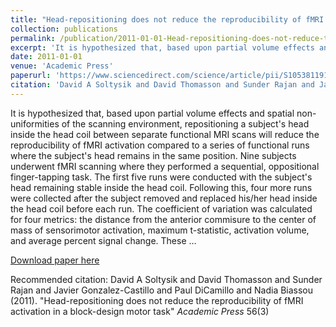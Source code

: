 ```yaml
---
title: "Head-repositioning does not reduce the reproducibility of fMRI activation in a block-design motor task"
collection: publications
permalink: /publication/2011-01-01-Head-repositioning-does-not-reduce-the-reproducibility-of-fMRI-activation-i
excerpt: 'It is hypothesized that, based upon partial volume effects and spatial non-uniformities of the scanning environment, repositioning a subject&apos;s head inside the head coil between separate functional MRI scans will reduce the reproducibility of fMRI activation compared to a series of functional runs where the subject&apos;s head remains in the same position. Nine subjects underwent fMRI scanning where they performed a sequential, oppositional finger-tapping task. The first five runs were conducted with the subject&apos;s head remaining stable inside the head coil. Following this, four more runs were collected after the subject removed and replaced his/her head inside the head coil before each run. The coefficient of variation was calculated for four metrics: the distance from the anterior commisure to the center of mass of sensorimotor activation, maximum t-statistic, activation volume, and average percent signal change. These …'
date: 2011-01-01
venue: 'Academic Press'
paperurl: 'https://www.sciencedirect.com/science/article/pii/S1053811911002849'
citation: 'David A Soltysik and David Thomasson and Sunder Rajan and Javier Gonzalez-Castillo and Paul DiCamillo and Nadia Biassou (2011). &quot;Head-repositioning does not reduce the reproducibility of fMRI activation in a block-design motor task&quot; <i>Academic Press</i> 56(3)'
---
```

It is hypothesized that, based upon partial volume effects and spatial non-uniformities of the scanning environment, repositioning a subject&apos;s head inside the head coil between separate functional MRI scans will reduce the reproducibility of fMRI activation compared to a series of functional runs where the subject&apos;s head remains in the same position. Nine subjects underwent fMRI scanning where they performed a sequential, oppositional finger-tapping task. The first five runs were conducted with the subject&apos;s head remaining stable inside the head coil. Following this, four more runs were collected after the subject removed and replaced his/her head inside the head coil before each run. The coefficient of variation was calculated for four metrics: the distance from the anterior commisure to the center of mass of sensorimotor activation, maximum t-statistic, activation volume, and average percent signal change. These …

[Download paper here](https://www.sciencedirect.com/science/article/pii/S1053811911002849)

Recommended citation: David A Soltysik and David Thomasson and Sunder Rajan and Javier Gonzalez-Castillo and Paul DiCamillo and Nadia Biassou (2011). "Head-repositioning does not reduce the reproducibility of fMRI activation in a block-design motor task" <i>Academic Press</i> 56(3)